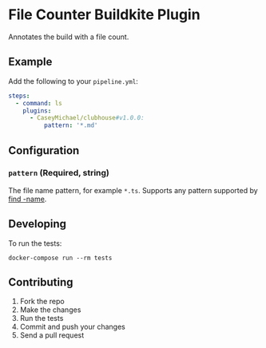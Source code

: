 # File Counter Buildkite Plugin

Annotates the build with a file count.

## Example

Add the following to your `pipeline.yml`:

```yml
steps:
  - command: ls
    plugins:
      - CaseyMichael/clubhouse#v1.0.0:
          pattern: '*.md'
```

## Configuration

### `pattern` (Required, string)

The file name pattern, for example `*.ts`. Supports any pattern supported by [find -name](http://man7.org/linux/man-pages/man1/find.1.html).

## Developing

To run the tests:

```shell
docker-compose run --rm tests
```

## Contributing

1. Fork the repo
2. Make the changes
3. Run the tests
4. Commit and push your changes
5. Send a pull request